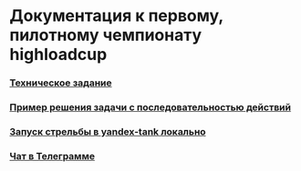 Документация к первому, пилотному чемпионату highloadcup
========

### [Техническое задание](TECHNICAL_TASK.md)

### [Пример решения задачи с последовательностью действий](EXAMPLE.md)

### [Запуск стрельбы в yandex-tank локально](TANK.md)

### [Чат в Телеграмме](https://goo.gl/A9hkR8)

